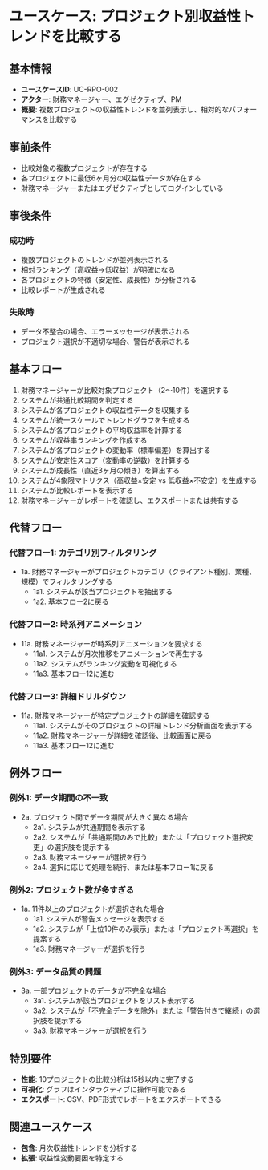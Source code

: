 # ユースケース: プロジェクト別収益性トレンドを比較する

## 基本情報
- **ユースケースID**: UC-RPO-002
- **アクター**: 財務マネージャー、エグゼクティブ、PM
- **概要**: 複数プロジェクトの収益性トレンドを並列表示し、相対的なパフォーマンスを比較する

## 事前条件
- 比較対象の複数プロジェクトが存在する
- 各プロジェクトに最低6ヶ月分の収益性データが存在する
- 財務マネージャーまたはエグゼクティブとしてログインしている

## 事後条件
### 成功時
- 複数プロジェクトのトレンドが並列表示される
- 相対ランキング（高収益→低収益）が明確になる
- 各プロジェクトの特徴（安定性、成長性）が分析される
- 比較レポートが生成される

### 失敗時
- データ不整合の場合、エラーメッセージが表示される
- プロジェクト選択が不適切な場合、警告が表示される

## 基本フロー
1. 財務マネージャーが比較対象プロジェクト（2〜10件）を選択する
2. システムが共通比較期間を判定する
3. システムが各プロジェクトの収益性データを収集する
4. システムが統一スケールでトレンドグラフを生成する
5. システムが各プロジェクトの平均収益率を計算する
6. システムが収益率ランキングを作成する
7. システムが各プロジェクトの変動率（標準偏差）を算出する
8. システムが安定性スコア（変動率の逆数）を計算する
9. システムが成長性（直近3ヶ月の傾き）を算出する
10. システムが4象限マトリクス（高収益×安定 vs 低収益×不安定）を生成する
11. システムが比較レポートを表示する
12. 財務マネージャーがレポートを確認し、エクスポートまたは共有する

## 代替フロー
### 代替フロー1: カテゴリ別フィルタリング
- 1a. 財務マネージャーがプロジェクトカテゴリ（クライアント種別、業種、規模）でフィルタリングする
  - 1a1. システムが該当プロジェクトを抽出する
  - 1a2. 基本フロー2に戻る

### 代替フロー2: 時系列アニメーション
- 11a. 財務マネージャーが時系列アニメーションを要求する
  - 11a1. システムが月次推移をアニメーションで再生する
  - 11a2. システムがランキング変動を可視化する
  - 11a3. 基本フロー12に進む

### 代替フロー3: 詳細ドリルダウン
- 11a. 財務マネージャーが特定プロジェクトの詳細を確認する
  - 11a1. システムがそのプロジェクトの詳細トレンド分析画面を表示する
  - 11a2. 財務マネージャーが詳細を確認後、比較画面に戻る
  - 11a3. 基本フロー12に進む

## 例外フロー
### 例外1: データ期間の不一致
- 2a. プロジェクト間でデータ期間が大きく異なる場合
  - 2a1. システムが共通期間を表示する
  - 2a2. システムが「共通期間のみで比較」または「プロジェクト選択変更」の選択肢を提示する
  - 2a3. 財務マネージャーが選択を行う
  - 2a4. 選択に応じて処理を続行、または基本フロー1に戻る

### 例外2: プロジェクト数が多すぎる
- 1a. 11件以上のプロジェクトが選択された場合
  - 1a1. システムが警告メッセージを表示する
  - 1a2. システムが「上位10件のみ表示」または「プロジェクト再選択」を提案する
  - 1a3. 財務マネージャーが選択を行う

### 例外3: データ品質の問題
- 3a. 一部プロジェクトのデータが不完全な場合
  - 3a1. システムが該当プロジェクトをリスト表示する
  - 3a2. システムが「不完全データを除外」または「警告付きで継続」の選択肢を提示する
  - 3a3. 財務マネージャーが選択を行う

## 特別要件
- **性能**: 10プロジェクトの比較分析は15秒以内に完了する
- **可視化**: グラフはインタラクティブに操作可能である
- **エクスポート**: CSV、PDF形式でレポートをエクスポートできる

## 関連ユースケース
- **包含**: 月次収益性トレンドを分析する
- **拡張**: 収益性変動要因を特定する
